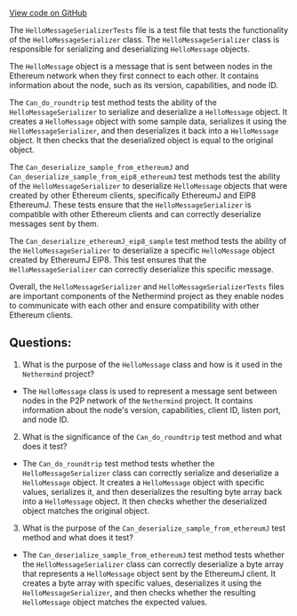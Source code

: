 [View code on GitHub](https://github.com/NethermindEth/nethermind/src/Nethermind/Nethermind.Network.Test/P2P/HelloMessageSerializerTests.cs)

The `HelloMessageSerializerTests` file is a test file that tests the functionality of the `HelloMessageSerializer` class. The `HelloMessageSerializer` class is responsible for serializing and deserializing `HelloMessage` objects. 

The `HelloMessage` object is a message that is sent between nodes in the Ethereum network when they first connect to each other. It contains information about the node, such as its version, capabilities, and node ID. 

The `Can_do_roundtrip` test method tests the ability of the `HelloMessageSerializer` to serialize and deserialize a `HelloMessage` object. It creates a `HelloMessage` object with some sample data, serializes it using the `HelloMessageSerializer`, and then deserializes it back into a `HelloMessage` object. It then checks that the deserialized object is equal to the original object. 

The `Can_deserialize_sample_from_ethereumJ` and `Can_deserialize_sample_from_eip8_ethereumJ` test methods test the ability of the `HelloMessageSerializer` to deserialize `HelloMessage` objects that were created by other Ethereum clients, specifically EthereumJ and EIP8 EthereumJ. These tests ensure that the `HelloMessageSerializer` is compatible with other Ethereum clients and can correctly deserialize messages sent by them. 

The `Can_deserialize_ethereumJ_eip8_sample` test method tests the ability of the `HelloMessageSerializer` to deserialize a specific `HelloMessage` object created by EthereumJ EIP8. This test ensures that the `HelloMessageSerializer` can correctly deserialize this specific message. 

Overall, the `HelloMessageSerializer` and `HelloMessageSerializerTests` files are important components of the Nethermind project as they enable nodes to communicate with each other and ensure compatibility with other Ethereum clients.
## Questions: 
 1. What is the purpose of the `HelloMessage` class and how is it used in the `Nethermind` project?
- The `HelloMessage` class is used to represent a message sent between nodes in the P2P network of the `Nethermind` project. It contains information about the node's version, capabilities, client ID, listen port, and node ID.

2. What is the significance of the `Can_do_roundtrip` test method and what does it test?
- The `Can_do_roundtrip` test method tests whether the `HelloMessageSerializer` class can correctly serialize and deserialize a `HelloMessage` object. It creates a `HelloMessage` object with specific values, serializes it, and then deserializes the resulting byte array back into a `HelloMessage` object. It then checks whether the deserialized object matches the original object.

3. What is the purpose of the `Can_deserialize_sample_from_ethereumJ` test method and what does it test?
- The `Can_deserialize_sample_from_ethereumJ` test method tests whether the `HelloMessageSerializer` class can correctly deserialize a byte array that represents a `HelloMessage` object sent by the EthereumJ client. It creates a byte array with specific values, deserializes it using the `HelloMessageSerializer`, and then checks whether the resulting `HelloMessage` object matches the expected values.
